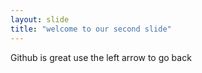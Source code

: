 ```yaml
---
layout: slide
title: "welcome to our second slide"
---
```

Github is great
use the left arrow to go back
